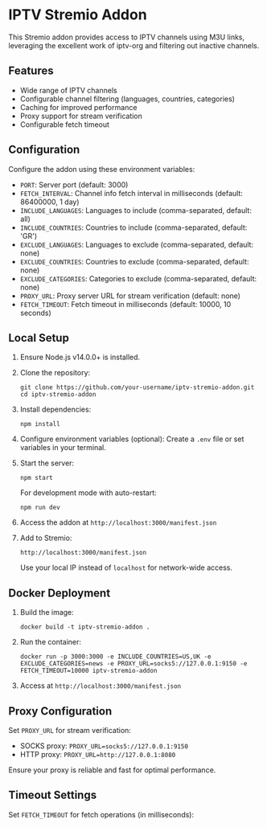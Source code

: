# IPTV Stremio Addon

This Stremio addon provides access to IPTV channels using M3U links, leveraging the excellent work of iptv-org and filtering out inactive channels.

## Features

- Wide range of IPTV channels
- Configurable channel filtering (languages, countries, categories)
- Caching for improved performance
- Proxy support for stream verification
- Configurable fetch timeout

## Configuration

Configure the addon using these environment variables:

- `PORT`: Server port (default: 3000)
- `FETCH_INTERVAL`: Channel info fetch interval in milliseconds (default: 86400000, 1 day)
- `INCLUDE_LANGUAGES`: Languages to include (comma-separated, default: all)
- `INCLUDE_COUNTRIES`: Countries to include (comma-separated, default: 'GR')
- `EXCLUDE_LANGUAGES`: Languages to exclude (comma-separated, default: none)
- `EXCLUDE_COUNTRIES`: Countries to exclude (comma-separated, default: none)
- `EXCLUDE_CATEGORIES`: Categories to exclude (comma-separated, default: none)
- `PROXY_URL`: Proxy server URL for stream verification (default: none)
- `FETCH_TIMEOUT`: Fetch timeout in milliseconds (default: 10000, 10 seconds)

## Local Setup

1. Ensure Node.js v14.0.0+ is installed.

2. Clone the repository:
   ```
   git clone https://github.com/your-username/iptv-stremio-addon.git
   cd iptv-stremio-addon
   ```

3. Install dependencies:
   ```
   npm install
   ```

4. Configure environment variables (optional):
   Create a `.env` file or set variables in your terminal.

5. Start the server:
   ```
   npm start
   ```
   For development mode with auto-restart:
   ```
   npm run dev
   ```

6. Access the addon at `http://localhost:3000/manifest.json`

7. Add to Stremio:
   ```
   http://localhost:3000/manifest.json
   ```
   Use your local IP instead of `localhost` for network-wide access.

## Docker Deployment

1. Build the image:
   ```
   docker build -t iptv-stremio-addon .
   ```

2. Run the container:
   ```
   docker run -p 3000:3000 -e INCLUDE_COUNTRIES=US,UK -e EXCLUDE_CATEGORIES=news -e PROXY_URL=socks5://127.0.0.1:9150 -e FETCH_TIMEOUT=10000 iptv-stremio-addon
   ```

3. Access at `http://localhost:3000/manifest.json`

## Proxy Configuration

Set `PROXY_URL` for stream verification:

- SOCKS proxy: `PROXY_URL=socks5://127.0.0.1:9150`
- HTTP proxy: `PROXY_URL=http://127.0.0.1:8080`

Ensure your proxy is reliable and fast for optimal performance.

## Timeout Settings

Set `FETCH_TIMEOUT` for fetch operations (in milliseconds):
